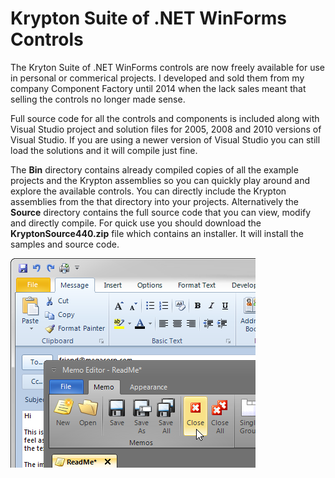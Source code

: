 # Krypton Suite of .NET WinForms Controls

The Kryton Suite of .NET WinForms controls are now freely available for use in personal or commerical projects. I developed and sold them from my company Component Factory until 2014 when the lack sales meant that selling the controls no longer made sense.

Full source code for all the controls and components is included along with Visual Studio project and solution files for 2005, 2008 and 2010 versions of Visual Studio. If you are using a newer version of Visual Studio you can still load the solutions and it will compile just fine.

The **Bin** directory contains already compiled copies of all the example projects and the Krypton assemblies so you can quickly play around and explore the available controls. You can directly include the Krypton assemblies from the that directory into your projects. Alternatively the **Source** directory contains the full source code that you can view, modify and directly compile. For quick use you should download the **KryptonSource440.zip** file which contains an installer. It will install the samples and source code.

![](/Images/home_image.png?raw=true)

